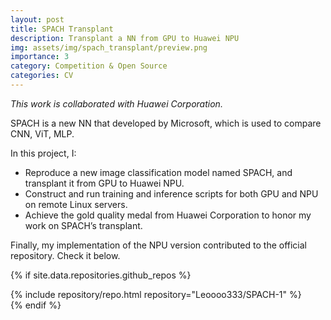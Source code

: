 ```yaml
---
layout: post
title: SPACH Transplant
description: Transplant a NN from GPU to Huawei NPU
img: assets/img/spach_transplant/preview.png
importance: 3
category: Competition & Open Source
categories: CV
---
```

*This work is collaborated with Huawei Corporation.*

SPACH is a new NN that developed by Microsoft, which is used to compare CNN, ViT, MLP.

In this project, I:
- Reproduce a new image classification model named SPACH, and transplant it from GPU to Huawei NPU.
- Construct and run training and inference scripts for both GPU and NPU on remote Linux servers.
- Achieve the gold quality medal from Huawei Corporation to honor my work on SPACH’s transplant.

Finally, my implementation of the NPU version contributed to the official repository. Check it below.
<!-- code for GitHub repositories -->
{% if site.data.repositories.github_repos %}
<div class="repositories d-flex flex-wrap flex-md-row flex-column justify-content-between align-items-center">
{% include repository/repo.html repository="Leoooo333/SPACH-1" %}
</div>
{% endif %}


